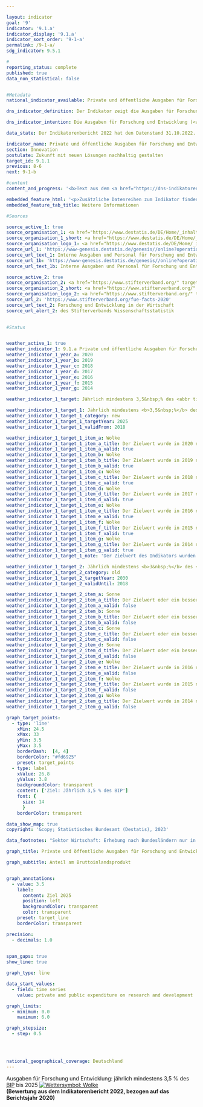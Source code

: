 ```yaml
---

layout: indicator    
goal: '9'    
indicator: '9.1.a'    
indicator_display: '9.1.a'    
indicator_sort_order: '9-1-a'    
permalink: /9-1-a/    
sdg_indicator: 9.5.1    

#
reporting_status: complete    
published: true    
data_non_statistical: false    


#Metadata    
national_indicator_available: Private und öffentliche Ausgaben für Forschung und Entwicklung    

dns_indicator_definition: Der Indikator zeigt die Ausgaben für Forschung und Entwicklung (<abbr title="Forschung und Entwicklung" tabindex="0">FuE</abbr>) von Wirtschaft, Staat und Hochschulen in Relation zum Bruttoinlandsprodukt (<abbr title="Bruttoinlandsprodukt" tabindex="0">BIP</abbr>).    

dns_indicator_intention: Die Ausgaben für Forschung und Entwicklung (<abbr title="Forschung und Entwicklung" tabindex="0">FuE</abbr>) sind eine wichtige, wenn auch nicht die alleinige Bestimmungsgröße für das Innovationstempo einer Volkswirtschaft. Je höher die Ausgaben sind, desto größer ist die Wahrscheinlichkeit für eine dynamischere Entwicklung der Produktivität, ein stärkeres Wirtschaftswachstum und eine verbesserte Wettbewerbsfähigkeit. Die Bundesregierung wird alle Möglichkeiten ausschöpfen, um das politische Ziel zu erreichen, die privaten und öffentlichen Ausgaben für Forschung und Entwicklung&nbsp;–&nbsp;eine wichtige Bestimmungsgröße für das Innovationstempo einer Volkswirtschaft&nbsp;–&nbsp;bis 2025&nbsp;auf mindestens 3,5&nbsp;% des Bruttoinlandsprodukts (<abbr title="Bruttoinlandsprodukt" tabindex="0">BIP</abbr>) jährlich zu erhöhen.    

data_state: Der Indikatorenbericht 2022 hat den Datenstand 31.10.2022. Die Daten auf dieser Plattform werden regelmäßig aktualisiert, sodass online aktuellere Daten verfügbar sein können als im <a href="https://dns-indikatoren.de/publications_reports/">Indikatorenbericht 2022</a> veröffentlicht.    

indicator_name: Private und öffentliche Ausgaben für Forschung und Entwicklung    
section: Innovation    
postulate: Zukunft mit neuen Lösungen nachhaltig gestalten    
target_id: 9.1.1    
previous: 8-6    
next: 9-1-b    

#content     
content_and_progress: '<b>Text aus dem <a href="https://dns-indikatoren.de/publications_reports/">Indikatorenbericht 2022&nbsp;</a></b><br><br>Forschung und Entwicklung (<abbr title="Forschung und Entwicklung" tabindex="0">FuE</abbr>) sind wissenschaftliche Tätigkeiten und werden definiert als schöpferische und systematische Arbeiten zur Erweiterung des Wissensstandes&nbsp;–&nbsp;einschließlich des Wissens über die Menschheit, die Kultur und die Gesellschaft&nbsp;–&nbsp;und zur Entwicklung neuer Anwendungen auf Basis des vorhandenen Wissens. Um <abbr title="Forschung und Entwicklung" tabindex="0">FuE</abbr> gegenüber verwandten Tätigkeiten abzugrenzen, wird als Hauptkriterium geprüft, ob ein nennenswertes Element von Neuheit oder Weiterentwicklung vorhanden ist.<br><br>Der Anteil der <abbr title="Forschung und Entwicklung" tabindex="0">FuE</abbr>-Ausgaben am Bruttoinlandsprodukt (<abbr title="Bruttoinlandsprodukt" tabindex="0">BIP</abbr>) wird jährlich vom Statistischen Bundesamt ermittelt. Die gesamten Ausgaben für <abbr title="Forschung und Entwicklung" tabindex="0">FuE</abbr> setzen sich aus den Ausgaben der Sektoren Staat (einschließlich privater Forschungseinrichtungen ohne Erwerbszweck), Hochschulen und Wirtschaft zusammen. Die Erhebungen und Berechnungen folgen den methodischen Empfehlungen des Frascati-Handbuchs der Organisation für wirtschaftliche Zusammenarbeit und Entwicklung (<abbr title="Organisation for Economic Co-operation and Development (Organisation für wirtschaftliche Zusammenarbeit und Entwicklung)" tabindex="0">OECD</abbr>) zu Statistiken über <abbr title="Forschung und Entwicklung" tabindex="0">FuE</abbr>, wodurch die internationale Vergleichbarkeit sichergestellt ist.<br><br>Im Jahr 2020&nbsp;lagen die gesamten <abbr title="Forschung und Entwicklung" tabindex="0">FuE</abbr>-Ausgaben in Deutschland bei 106,6&nbsp;Milliarden Euro. Dies entsprach einem Anteil von 3,1&nbsp;% am <abbr title="Bruttoinlandsprodukt" tabindex="0">BIP</abbr>. Damit lag der Wert 0,4&nbsp;Prozentpunkte unterhalb des gesetzten Zielwertes von jährlich mindestens 3,5&nbsp;% des <abbr title="Bruttoinlandsprodukt" tabindex="0">BIP</abbr> bis 2025. Bei Fortsetzung der bisherigen Entwicklung wird das anvisierte Ziel verfehlt.<br><br>Seit dem Jahr 2000&nbsp;ist der Anteil der <abbr title="Forschung und Entwicklung" tabindex="0">FuE</abbr>-Ausgaben am <abbr title="Bruttoinlandsprodukt" tabindex="0">BIP</abbr> in Deutschland um 0,7&nbsp;Prozentpunkte gestiegen. Insgesamt verdoppelten sich die <abbr title="Forschung und Entwicklung" tabindex="0">FuE</abbr>-Ausgaben seit 2000. Gegenüber dem Vorjahr 2019&nbsp;sanken jedoch die <abbr title="Forschung und Entwicklung" tabindex="0">FuE</abbr>-Ausgaben im ersten Corona-Jahr um 3,4&nbsp;Milliarden Euro. Dieser Rückgang beschränkt sich allerdings vollständig auf den Wirtschaftssektor, während in den anderen beiden Sektoren Anstiege zu verzeichnen waren.<br><br>Im Jahr 2020&nbsp;entfiel der weitaus größte Teil der <abbr title="Forschung und Entwicklung" tabindex="0">FuE</abbr>-Ausgaben in Deutschland mit 66,6&nbsp;% auf die Wirtschaft, mit 18,7&nbsp;% auf die Hochschulen und mit 14,6&nbsp;% auf staatliche und private Forschungseinrichtungen ohne Erwerbszweck. Das Personal in <abbr title="Forschung und Entwicklung" tabindex="0">FuE</abbr> umfasste dabei geschätzt 733&nbsp;831&nbsp;Personen (in Vollzeitäquivalenten), wobei jeweils nur der im Bereich <abbr title="Forschung und Entwicklung" tabindex="0">FuE</abbr> geleistete Anteil der Arbeitszeit berücksichtigt wurde. Das Personal ist zu 63,7&nbsp;% der Wirtschaft, zu 20,7&nbsp;% den Hochschulen und zu 15,6&nbsp;% den staatlichen und privaten Forschungseinrichtungen ohne Erwerbszweck zuzurechnen.<br><br>Im internationalen Vergleich der <abbr title="Organisation for Economic Co-operation and Development (Organisation für wirtschaftliche Zusammenarbeit und Entwicklung)" tabindex="0">OECD</abbr>-Mitgliedstaaten lag Deutschland 2020&nbsp;mit 3,1&nbsp;% knapp vor Dänemark mit 3,0&nbsp;% und Finnland mit 2,9&nbsp;% sowie über dem Durchschnitt der <abbr title="Europäische Union mit 27&nbsp;Mitgliedsstaaten (ohne das Vereinigte Königreich)" tabindex="0">EU-27</abbr>-Region von 2,2&nbsp;% und dem <abbr title="Organisation for Economic Co-operation and Development (Organisation für wirtschaftliche Zusammenarbeit und Entwicklung)" tabindex="0">OECD</abbr>-Durchschnitt von 2,7&nbsp;% des <abbr title="Bruttoinlandsprodukt" tabindex="0">BIP</abbr>. Acht Staaten, wie zum Beispiel Schweden (3,5&nbsp;%) oder Japan (3,3&nbsp;%), lagen hingegen vor Deutschland. Im nationalen Vergleich lag Baden-Württemberg mit zuletzt 5,7&nbsp;% (Jahr 2020) weit vor den übrigen Bundesländern; gefolgt von Bremen mit 3,7&nbsp;% und Bayern mit 3,4&nbsp;% des <abbr title="Bruttoinlandsprodukt" tabindex="0">BIP</abbr>.'    

embedded_feature_html: '<p>Zusätzliche Datenreihen zum Indikator finden Sie <a href="https://dnsTestEnvironment.github.io/dns-indicators/public/AddInfos/de/9_1_a.pdf" target="_blank" >hier</a>.</p><br><small>Hinweis: PDF-Dokumente können Sie sich (je nach Browsereinstellung) direkt in Ihrem Browser anzeigen lassen oder Sie laden das PDF-Dokument herunter und öffnen es mit einem PDF-Reader Ihrer Wahl. Eine Anleitung wie Sie für ausgewählte Browser die entsprechende Einstellung ändern können, finden Sie <a href="https://dns-indikatoren.de/guidance/">hier</a>.</small>'
embedded_feature_tab_title: Weitere Informationen    

#Sources    

source_active_1: true
source_organisation_1: <a href="https://www.destatis.de/DE/Home/_inhalt.html" target="_blank">Statistisches Bundesamt</a>
source_organisation_1_short: <a href="https://www.destatis.de/DE/Home/_inhalt.html" target="_blank">Statistisches Bundesamt</a>
source_organisation_logo_1: <a href="https://www.destatis.de/DE/Home/_inhalt.html" target="_blank"><img src="www.dnsTestEnvironment.github.io/dns-indicators/public/OrgImgDe/destatis.png" alt="Statistisches Bundesamt" title=" Klicken Sie hier um zur Homepage der Organisation Statistisches Bundesamt zu gelangen." style="height:60px; width:148px; border:transparent"/></a>
source_url_1: 'https://www-genesis.destatis.de/genesis//online?operation=table&code=21821-0001&bypass=true&levelindex=1&levelid=1622107294362&language=de'
source_url_text_1: Interne Ausgaben und Personal für Forschung und Entwicklung (Bund)&nbsp;–&nbsp;GENESIS online 21821-0001
source_url_1b: 'https://www-genesis.destatis.de/genesis//online?operation=table&code=21821-0002&bypass=true&levelindex=0&levelid=1660726117256&language=de'
source_url_text_1b: Interne Ausgaben und Personal für Forschung und Entwicklung (Länder)&nbsp;–&nbsp;GENESIS online 21821-0002

source_active_2: true
source_organisation_2: <a href="https://www.stifterverband.org/" target="_blank" onclick="return confirm_alert('des Stifterverbands Wissenschaftsstatistik', 'De')">Stifterverband Wissenschaftsstatistik</a>
source_organisation_2_short: <a href="https://www.stifterverband.org/" target="_blank" onclick="return confirm_alert('des Stifterverbands Wissenschaftsstatistik', 'De')">Stifterverband Wissenschaftsstatistik</a>
source_organisation_logo_2: <a href="https://www.stifterverband.org/" target="_blank" onclick="return confirm_alert('des Stifterverbands Wissenschaftsstatistik', 'De')"><img src="www.dnsTestEnvironment.github.io/dns-indicators/public/OrgImgDe/svws.png" alt="Stifterverband Wissenschaftsstatistik" title=" Klicken Sie hier um zur Homepage der Organisation Stifterverband Wissenschaftsstatistik zu gelangen." style="height:60px; width:148px; border:transparent"/></a>
source_url_2: 'https://www.stifterverband.org/fue-facts-2020'
source_url_text_2: Forschung und Entwicklung in der Wirtschaft
source_url_alert_2: des Stifterverbands Wissenschaftsstatistik
    

#Status    


weather_active_1: true
weather_indicator_1: 9.1.a Private und öffentliche Ausgaben für Forschung und Entwicklung
weather_indicator_1_year_a: 2020
weather_indicator_1_year_b: 2019
weather_indicator_1_year_c: 2018
weather_indicator_1_year_d: 2017
weather_indicator_1_year_e: 2016
weather_indicator_1_year_f: 2015
weather_indicator_1_year_g: 2014

weather_indicator_1_target: Jährlich mindestens 3,5&nbsp;% des <abbr title="Bruttoinlandsprodukt" tabindex="0">BIP</abbr> bis 2025

weather_indicator_1_target_1: Jährlich mindestens <b>3,5&nbsp;%</b> des <abbr title="Bruttoinlandsprodukt" tabindex="0">BIP</abbr> bis <b>2025</b>
weather_indicator_1_target_1_category: new
weather_indicator_1_target_1_targetYear: 2025
weather_indicator_1_target_1_validFrom: 2018

weather_indicator_1_target_1_item_a: Wolke
weather_indicator_1_target_1_item_a_title: Der Zielwert wurde in 2020 nicht erreicht, aber die durchschnittliche Entwicklung wies in die gewünschte Richtung.
weather_indicator_1_target_1_item_a_valid: true
weather_indicator_1_target_1_item_b: Wolke
weather_indicator_1_target_1_item_b_title: Der Zielwert wurde in 2019 nicht erreicht, aber die durchschnittliche Entwicklung wies in die gewünschte Richtung.
weather_indicator_1_target_1_item_b_valid: true
weather_indicator_1_target_1_item_c: Wolke
weather_indicator_1_target_1_item_c_title: Der Zielwert wurde in 2018 nicht erreicht, aber die durchschnittliche Entwicklung wies in die gewünschte Richtung.
weather_indicator_1_target_1_item_c_valid: true
weather_indicator_1_target_1_item_d: Wolke
weather_indicator_1_target_1_item_d_title: Der Zielwert wurde in 2017 nicht erreicht, aber die durchschnittliche Entwicklung wies in die gewünschte Richtung.
weather_indicator_1_target_1_item_d_valid: true
weather_indicator_1_target_1_item_e: Wolke
weather_indicator_1_target_1_item_e_title: Der Zielwert wurde in 2016 nicht erreicht, aber die durchschnittliche Entwicklung wies in die gewünschte Richtung.
weather_indicator_1_target_1_item_e_valid: true
weather_indicator_1_target_1_item_f: Wolke
weather_indicator_1_target_1_item_f_title: Der Zielwert wurde in 2015 nicht erreicht, aber die durchschnittliche Entwicklung wies in die gewünschte Richtung.
weather_indicator_1_target_1_item_f_valid: true
weather_indicator_1_target_1_item_g: Wolke
weather_indicator_1_target_1_item_g_title: Der Zielwert wurde in 2014 nicht erreicht, aber die durchschnittliche Entwicklung wies in die gewünschte Richtung.
weather_indicator_1_target_1_item_g_valid: true
weather_indicator_1_target_1_note: 'Der Zielwert des Indikators wurden im Rahmen der <a href="https://www.bundesregierung.de/resource/blob/974430/1546450/65089964ed4a2ab07ca8a4919e09e0af/2018-11-07-aktualisierung-dns-2018-data.pdf?download=1">Aktualisierung der Deutschen Nachhaltigkeitsstrategie 2018</a> an die Vereinbarungen im Koalitionsvertrag angepasst. Seit Inkrafttreten dieses Beschlusses gilt für den Indikator das geänderte Ziel (3,5&nbsp;% bis 2025).'

weather_indicator_1_target_2: Jährlich mindestens <b>3&nbsp;%</b> des <abbr title="Bruttoinlandsprodukt" tabindex="0">BIP</abbr> bis <b>2030</b>
weather_indicator_1_target_2_category: old
weather_indicator_1_target_2_targetYear: 2030
weather_indicator_1_target_2_validUntil: 2018

weather_indicator_1_target_2_item_a: Sonne
weather_indicator_1_target_2_item_a_title: Der Zielwert oder ein besserer Wert wurde in 2020 erreicht und die durchschnittliche Veränderung deutete nicht in Richtung einer Verschlechterung.
weather_indicator_1_target_2_item_a_valid: false
weather_indicator_1_target_2_item_b: Sonne
weather_indicator_1_target_2_item_b_title: Der Zielwert oder ein besserer Wert wurde in 2019 erreicht und die durchschnittliche Veränderung deutete nicht in Richtung einer Verschlechterung.
weather_indicator_1_target_2_item_b_valid: false
weather_indicator_1_target_2_item_c: Sonne
weather_indicator_1_target_2_item_c_title: Der Zielwert oder ein besserer Wert wurde in 2018 erreicht und die durchschnittliche Veränderung deutete nicht in Richtung einer Verschlechterung.
weather_indicator_1_target_2_item_c_valid: false
weather_indicator_1_target_2_item_d: Sonne
weather_indicator_1_target_2_item_d_title: Der Zielwert oder ein besserer Wert wurde in 2017 erreicht und die durchschnittliche Veränderung deutete nicht in Richtung einer Verschlechterung.
weather_indicator_1_target_2_item_d_valid: false
weather_indicator_1_target_2_item_e: Wolke
weather_indicator_1_target_2_item_e_title: Der Zielwert wurde in 2016 nicht erreicht, aber die durchschnittliche Entwicklung wies in die gewünschte Richtung.
weather_indicator_1_target_2_item_e_valid: false
weather_indicator_1_target_2_item_f: Wolke
weather_indicator_1_target_2_item_f_title: Der Zielwert wurde in 2015 nicht erreicht, aber die durchschnittliche Entwicklung wies in die gewünschte Richtung.
weather_indicator_1_target_2_item_f_valid: false
weather_indicator_1_target_2_item_g: Wolke
weather_indicator_1_target_2_item_g_title: Der Zielwert wurde in 2014 nicht erreicht, aber die durchschnittliche Entwicklung wies in die gewünschte Richtung.
weather_indicator_1_target_2_item_g_valid: false    

graph_target_points:
  - type: 'line'
    xMin: 24.5
    xMax: 33
    yMin: 3.5
    yMax: 3.5
    borderDash:  [4, 4]
    borderColor: "#fd6925"
    preset: target_points
  - type: label
    xValue: 26.8
    yValue: 3.8
    backgroundColor: transparent
    content: ['Ziel: Jährlich 3,5 % des BIP']
    font: {
      size: 14
      }
    borderColor: transparent    

data_show_map: true    
copyright: '&copy; Statistisches Bundesamt (Destatis), 2023'    

data_footnotes: "Sektor Wirtschaft: Erhebung nach Bundesländern nur in ungeraden Jahren, in geraden Jahren erfolgt die Aufteilung auf die Bundesländer prozentual nach dem jeweiligen Vorjahr.<br>• Bis 2010&nbsp;einschließlich externer Ausgaben für Forschung und Entwicklung.<br>• Ab 2016&nbsp;geänderte Berechnungsmethodik.<br>• 2021&nbsp;Schätzung der F&E-Ausgaben."    

graph_title: Private und öffentliche Ausgaben für Forschung und Entwicklung    

graph_subtitle: Anteil am Bruttoinlandsprodukt    


graph_annotations:
  - value: 3.5
    label:
      content: Ziel 2025
      position: left
      backgroundColor: transparent
      color: transparent
    preset: target_line
    borderColor: transparent    

precision: 
  - decimals: 1.0
        

span_gaps: true    
show_line: true    

graph_type: line    

data_start_values: 
  - field: time series
    value: private and public expenditure on research and development    

graph_limits: 
  - minimum: 0.0
    maximum: 6.0    

graph_stepsize: 
  - step: 0.5
        

            

national_geographical_coverage: Deutschland        
---
```



<div>
  <div class="my-header">
    <label class="default">Ausgaben für Forschung und Entwicklung: jährlich mindestens 3,5&nbsp;% des <abbr title="Bruttoinlandsprodukt" tabindex="0">BIP</abbr> bis 2025
      <a href="www.dnsTestEnvironment.github.io/dns-indicators/status"><img src="https://g205sdgs.github.io/sdg-indicators/public/Wettersymbole/Wolke.png" title="Der Zielwert wurde in 2020 nicht erreicht, aber die durchschnittliche Entwicklung wies in die gewünschte Richtung." alt="Wettersymbol: Wolke"/>
      </a>
    </label>
  </div>
</div>
<div class="my-header-note">
  <label class="default"><b>(Bewertung aus dem Indikatorenbericht 2022, bezogen auf das Berichtsjahr 2020)
  </b></label>
</div>
